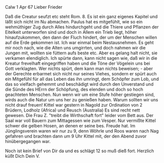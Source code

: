  Calw 1 Apr 67
Lieber Frieder

Daß die Creatur seufzt etc steht Rom. 8. Es ist ein ganz eigenes Kapitel und läßt sich nicht im Nu abmachen. Paulus hat es mitgefühlt, wie so ein wehmüthiger Zug durch Alles hindurchgeht und die Thiere und Pflanzen der Eitelkeit unterworfen sind und doch in Allem ein Trieb liegt, höher hinaufzukommen, den dann der Fluch hindert, der um der Menschen willen auf die Erde gekommen ist. Ich war einmal beim Nestausnehmen. Es geht mir noch nach, wie die Alten uns umgirrten, und doch nahmen wir die Jungen mit, wollten sie füttern aufs beste etc. Aber es gelang halt nicht, sie verkamen elendiglich. Ich spürte dann, kann nicht sagen wie, daß wir in die Kreatur frevelhaft eingegriffen haben und die Töne der Vögelein uns bei Gott verklagten. Wer nichts spürt, dem kann man nichts beweisen; - aber der Gerechte erbarmet sich nicht nur seines Viehes, sondern er spürt auch ein Mitgefühl für all das Leben das ihn umringt, dem Schöpfer zum Lob, und das so vielfach gehemmt und beschädigt wird durch den Unverstand und die Sünde des HErrn der Schöpfung, des elenden und doch so hoch geachteten Menschen. Nun wenn wir um eine Stufe höher gestiegen sind, wirds auch die Natur um uns her zu genießen haben. Warum sollten wir uns nicht drauf freuen! 
Kittel war gestern in Nagold zur Ordination von 2 Brüdern, Lodholz (Africa) und Reusch (Australia) Es sind recht nett gewesen. Die Frau Z. "treibt die Wirthschaft fort" leider vom Bett aus. Der Saal war voll Bauern zum Mittagessen wie zum Vesper. Nur vermißte Kittel schwer die gelben Hosen, an denen er seine bes. Freude hat. Im Jünglingsverein waren wir nur zu 9, denn Wöhrle und Roos waren nach Nag gefahren und brachten dann um 9 Uhr Kittel mit, der den Abend zuvor hinübergegangen war.

Noch ist kein Brief von Dir da und es schlägt 12 so muß dieß fort. 
 Herzlich küßt Dich Dein V.
